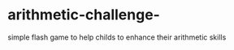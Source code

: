 arithmetic-challenge-
=====================

simple flash game to help childs to enhance their arithmetic skills 
